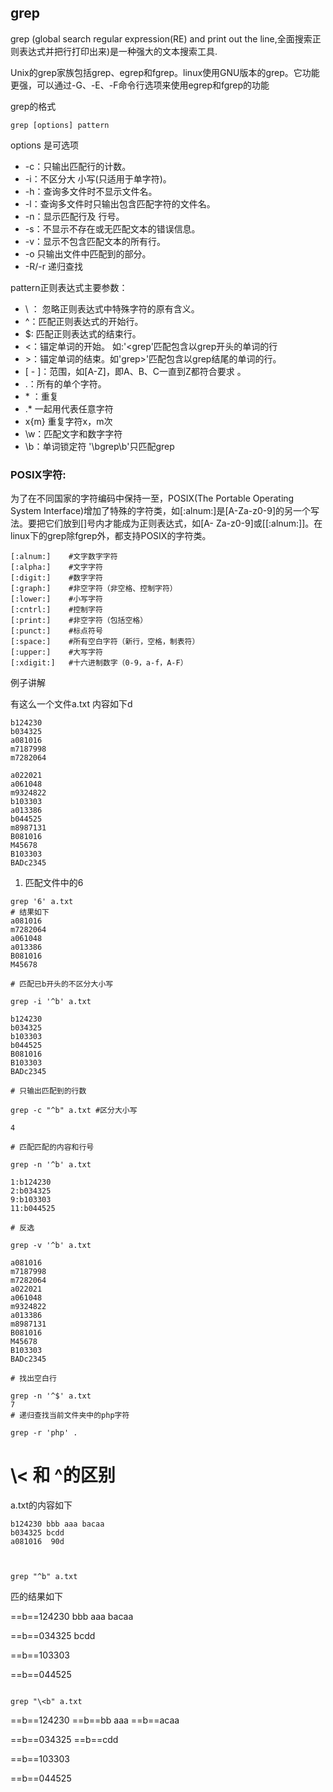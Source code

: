 ## grep

grep (global search regular expression(RE) and print out the line,全面搜索正则表达式并把行打印出来)是一种强大的文本搜索工具.

Unix的grep家族包括grep、egrep和fgrep。linux使用GNU版本的grep。它功能更强，可以通过-G、-E、-F命令行选项来使用egrep和fgrep的功能

grep的格式


```
grep [options] pattern

```

options 是可选项

- -c：只输出匹配行的计数。
- -i：不区分大 小写(只适用于单字符)。
- -h：查询多文件时不显示文件名。
- -l：查询多文件时只输出包含匹配字符的文件名。
- -n：显示匹配行及 行号。
- -s：不显示不存在或无匹配文本的错误信息。
- -v：显示不包含匹配文本的所有行。
- -o 只输出文件中匹配到的部分。
- -R/-r 递归查找




 pattern正则表达式主要参数：
 
- \ ： 忽略正则表达式中特殊字符的原有含义。
- ^：匹配正则表达式的开始行。
- $: 匹配正则表达式的结束行。
- \<：锚定单词的开始。 如:'\<grep'匹配包含以grep开头的单词的行
-  \>：锚定单词的结束。如'grep\>'匹配包含以grep结尾的单词的行。   
- \[ - ]：范围，如[A-Z]，即A、B、C一直到Z都符合要求 。
- \.：所有的单个字符。
- \* ：重复
- .* 一起用代表任意字符
- x\{m\} 重复字符x，m次
- \w：匹配文字和数字字符
- \b：单词锁定符  '\bgrep\b'只匹配grep


### POSIX字符:

为了在不同国家的字符编码中保持一至，POSIX(The Portable Operating System Interface)增加了特殊的字符类，如[:alnum:]是[A-Za-z0-9]的另一个写法。要把它们放到[]号内才能成为正则表达式，如[A- Za-z0-9]或[[:alnum:]]。在linux下的grep除fgrep外，都支持POSIX的字符类。

```
[:alnum:]    #文字数字字符   
[:alpha:]    #文字字符   
[:digit:]    #数字字符   
[:graph:]    #非空字符（非空格、控制字符）   
[:lower:]    #小写字符   
[:cntrl:]    #控制字符   
[:print:]    #非空字符（包括空格）   
[:punct:]    #标点符号   
[:space:]    #所有空白字符（新行，空格，制表符）   
[:upper:]    #大写字符   
[:xdigit:]   #十六进制数字（0-9，a-f，A-F）

```
例子讲解

有这么一个文件a.txt 内容如下d

```
b124230 
b034325 
a081016 
m7187998 
m7282064 

a022021 
a061048 
m9324822 
b103303 
a013386 
b044525 
m8987131 
B081016 
M45678 
B103303 
BADc2345 
```
1. 匹配文件中的6

```
grep '6' a.txt 
# 结果如下
a081016 
m7282064 
a061048 
a013386 
B081016 
M45678 

# 匹配已b开头的不区分大小写

grep -i '^b' a.txt

b124230 
b034325 
b103303 
b044525 
B081016 
B103303 
BADc2345 

# 只输出匹配到的行数

grep -c "^b" a.txt #区分大小写

4

# 匹配匹配的内容和行号

grep -n '^b' a.txt

1:b124230 
2:b034325 
9:b103303 
11:b044525

# 反选

grep -v '^b' a.txt

a081016 
m7187998 
m7282064 
a022021 
a061048 
m9324822 
a013386 
m8987131 
B081016 
M45678 
B103303 
BADc2345

# 找出空白行

grep -n '^$' a.txt
7
# 递归查找当前文件夹中的php字符

grep -r 'php' .

```

# \\< 和 ^的区别

a.txt的内容如下


```
b124230 bbb aaa bacaa
b034325 bcdd
a081016  90d



```
```
grep "^b" a.txt
```
匹的结果如下

==b==124230 bbb aaa bacaa

==b==034325 bcdd

==b==103303 

==b==044525

```

grep "\<b" a.txt

```

==b==124230 ==b==bb aaa ==b==acaa

==b==034325 ==b==cdd

==b==103303 

==b==044525